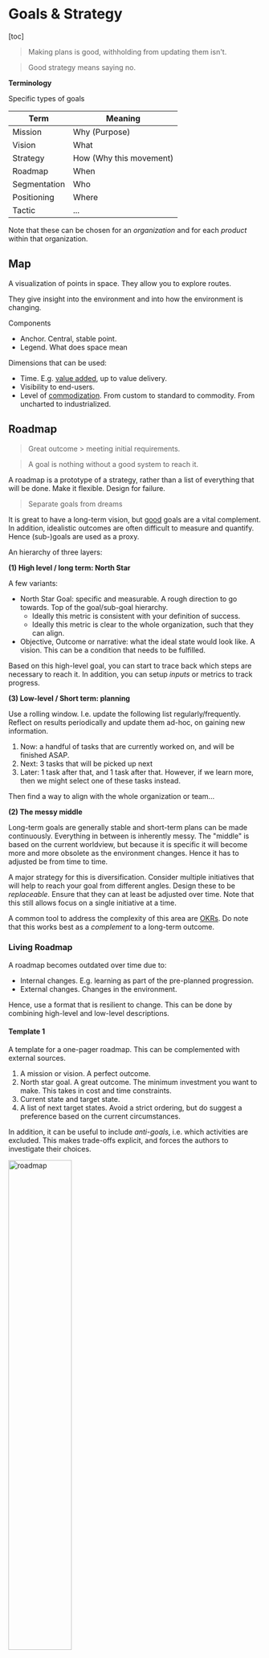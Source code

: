 # Goals & Strategy

[toc]

> Making plans is good, withholding from updating them isn't.

> Good strategy means saying no.



**Terminology**

Specific types of goals

| Term         | Meaning                 |
| ------------ | ----------------------- |
| Mission      | Why (Purpose)           |
| Vision       | What                    |
| Strategy     | How (Why this movement) |
| Roadmap      | When                    |
| Segmentation | Who                     |
| Positioning  | Where                   |
| Tactic       | ...                     |

Note that these can be chosen for an *organization* and for each *product* within that organization.



## Map

A visualization of points in space. They allow you to explore routes.

They give insight into the environment and into how the environment is changing.



Components

- Anchor. Central, stable point.
- Legend. What does space mean



Dimensions that can be used:

- Time. E.g. [value added](https://en.wikipedia.org/wiki/Value_added), up to value delivery.
- Visibility to end-users.
- Level of [commodization](https://en.wikipedia.org/wiki/Commoditization). From custom to standard to commodity. From uncharted to industrialized.



## Roadmap

> Great outcome > meeting initial requirements.

> A goal is nothing without a good system to reach it.

A roadmap is a prototype of a strategy, rather than a list of everything that will be done. Make it flexible. Design for failure.

> Separate goals from dreams

It is great to have a long-term vision, but [good](https://en.wikipedia.org/wiki/SMART_criteria) goals are a vital complement. In addition, idealistic outcomes are often difficult to measure and quantify. Hence (sub-)goals are used as a proxy.

An hierarchy of three layers:

**(1) High level / long term: North Star**

A few variants:

- North Star Goal: specific and measurable. A rough direction to go towards. Top of the goal/sub-goal hierarchy.
    - Ideally this metric is consistent with your definition of success.
    - Ideally this metric is clear to the whole organization, such that they can align.
- Objective, Outcome or narrative: what the ideal state would look like. A vision. This can be a condition that needs to be fulfilled.

Based on this high-level goal, you can start to trace back which steps are necessary to reach it. In addition, you can setup *inputs* or metrics to track progress.

**(3) Low-level / Short term: planning**

Use a rolling window. I.e. update the following list regularly/frequently. Reflect on results periodically and update them ad-hoc, on gaining new information.

1. Now: a handful of tasks that are currently worked on, and will be finished ASAP.
2. Next: 3 tasks that will be picked up next
3. Later: 1 task after that, and 1 task after that. However, if we learn more, then we might select one of these tasks instead.

Then find a way to align with the whole organization or team...

**(2) The messy middle**

Long-term goals are generally stable and short-term plans can be made continuously. Everything in between is inherently messy. The "middle" is based on the current worldview, but because it is specific it will become more and more obsolete as the environment changes. Hence it has to adjusted be from time to time.

A major strategy for this is diversification. Consider multiple initiatives that will help to reach your goal from different angles. Design these to be *replaceable*. Ensure that they can at least be adjusted over time. Note that this still allows focus on a single initiative at a time.

A common tool to address the complexity of this area are [OKRs](https://en.wikipedia.org/wiki/OKR). Do note that this works best as a *complement* to a long-term outcome.



### Living Roadmap

A roadmap becomes outdated over time due to:

- Internal changes. E.g. learning as part of the pre-planned progression.
- External changes. Changes in the environment.

Hence, use a format that is resilient to change. This can be done by combining high-level and low-level descriptions.

#### Template 1

A template for a one-pager roadmap. This can be complemented with external sources.

1. A mission or vision. A perfect outcome.
2. North star goal. A great outcome. The minimum investment you want to make. This takes in cost and time constraints.
3. Current state and target state.
4. A list of next target states. Avoid a strict ordering, but do suggest a preference based on the current circumstances.

In addition, it can be useful to include *anti-goals*, i.e. which activities are excluded. This makes trade-offs explicit, and forces the authors to investigate their choices.



<img src="img/roadmap.png" alt="roadmap" style="width:50%;" />



#### Template 2

List the desired outcomes over time, using an exponential timescale. E.g. a month, quarter, year and 4 years.



#### Meetings

Setting up dedicated ceremonies can help to ensure regular reflection, at the right timescale. E.g. in the form of meetings:

- Daily check-in meeting. Align and improve awareness. E.g. of work or people.
- Weekly tactical meeting. React to short-term issues.
- Monthly strategic meeting. Decide on long-term adjustments. Prepare topics beforehand.
- Quarterly off-site review. Take an outside-view and reflect.



## Project Portfolio

Individually, projects can seem valuable. A more difficult challenge is maintaining a balanced portfolio of projects. A typical chicken-egg problem is that projects need to be prepared before they can be prioritized. Doing too much preparation increases WIP and thus reduces focus. This template attempts to avoid this by defining high level outcomes and excluding details.

This is especially useful w.r.t technical work that is not visible to end users. Although it is valuable, it can be easily be postponed without affecting promises to stakeholders.

### Template 1

Start with a number of categories or themes. E.g. security, incident management, operations efficiency). For each one, define the current state and the desired state. The desired state is not necessarily a *target*, but rather an <u>idealistic outcome</u>. 

This template focusses on the range of outcomes and excludes *how* to reach them. This avoids the overhead of up-front planning, and reduces the risk of plans becoming outdated.

The template:

``` markdown
# Theme A

Current State
> What is currently lacking. 

Desired State
> What outcome is envisioned.


# Theme B

Current State
> What is currently lacking. Link to Current design

Desired State
> What outcome is envisioned. Read more here.

...
```



### Template 2

This is again based on categories or themes, but this template emphasizes the option pool. The shape of the visualisation (when zoomed out) gives an indication of the amount of focus.

![option-pyramid](img/option-pyramid.png)



## Models for Goal Setting

Different ways to set goals

**Legend**

- A. Current state
- B. Next target state, which will help towards Y and Z.
- Y. Required objective for Z.
- Z. North star goal



<img src="img/setting-goals.png" alt="seq-par-chain" style="width:80%;" />




## Documentation

> Use documents to recall conversations rather than having them.

The goal is to externalize thinking. This helps to alignment the whole organization or team.

Summarize higher level in one-pages, but do use appendices (for details) and link to additional sources. See also [documentation](documentation.md).

**Assumptions & Facts**
For each goal, denote the assumptions and rationale. Be explicit in what's an assumption or uncertain.



### Tools

**Narrative**
Convey the feeling of an ideal state. E.g.*"1000 songs in your pocket"*
This is independent of the required input effort.

**Persona**
A model (or proxy) of the target market or audience. E.g. a typical user with a certain background.

**User Story**
What value a given feature would bring to a given *persona*. E.g.:

> As a `Persona` I want  `an action` because it will bring this `benefit` which helps to reach this `outcome`, based on the fact that `______`  and the assumption that `______`.

In order to be effective, a the scope should be limited to a few weeks.

**Epic**
A collection of user stories that can be finished in at most a handful of months.



## Goals

A goal should be accompanied with an *initiative* (input), *target* (output, result) and a *target condition* (objective, outcome).



The **goal** itself should be skewed towards the *Why* instead of the *What*. It should be an optimistic vision or mission.
- This includes a understanding of the relevant assumptions.
- Goals that are too high lead short term optimization (trying to survive instead of investing).
- Goal that are not high enough lead to a lack of focus.

**Initiative & Target**

Global optima are usually unknown in advance.

- Initially the target condition can be be a vague *challenge*. Missing details can be filled step by step, after reflection and experimentation. In fact, it is inevitable that you find new information when moving forward.
- Define the minimum amount of work that is required to reach an outcome and start there.

- Beware of changing the target condition to fit the current state.

**Metrics**

Use metrics as a tool to track incremental progress. Expectations for metrics should be ambitious but not impossible.

- Note that all metrics are flawed. They cannot be both generic and specific.
- Optimize targets and not [the measure](https://en.wikipedia.org/wiki/Goodhart%27s_law) (avoid [perverse incientives](https://en.wikipedia.org/wiki/Perverse_incentive)).

- Use different goals per timescale: `days, weeks, months, years, decades `. Relate shorter term goals to longer term goals. 

**Estimating**

Reasoning with probabilities and large numbers is harder than reasoning with small, discrete numbers

- `1 out of 8` is more intuitive than `12.5%`.
- Conglomerations are easier than continua and numeric values.

- Predict complexity of a tasks by the estimating the number of subtasks

Avoid personal bias. Instead of estimating your personal work (or your team), estimate what an other or similar person/team could achieve.

**Flow of Work**

The optimal size of batches, number of batching steps and the size of subtasks is context-dependent. Hence it should be optimized to current conditions, in concurrence with any target conditions.



**Choosing Goals**

Prioritization requires de-prioritization. This is inherently difficult. A few tools that can be used are:

- Select a single goal, that is absolutely necessary. E.g. address (or identify) the main constraint.

- Create a plot of the benefits as result of the effort required, for each possible goal.



Defining goals

- Bottom-up: First list features or desires, then define metrics.
- Top-down: Define a desired outcome, then define metrics to track progress towards that outcome, then list immediate actions. 
